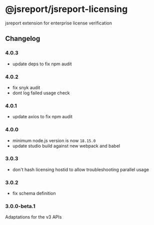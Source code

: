 # @jsreport/jsreport-licensing
jsreport extension for enterprise license verification

## Changelog

### 4.0.3

- update deps to fix npm audit

### 4.0.2

- fix snyk audit
- dont log failed usage check

### 4.0.1

- update axios to fix npm audit

### 4.0.0

- minimum node.js version is now `18.15.0`
- update studio build against new webpack and babel

### 3.0.3

- don't hash licensing hostid to allow troubleshooting parallel usage

### 3.0.2

- fix schema definition

### 3.0.0-beta.1

Adaptations for the v3 APIs
